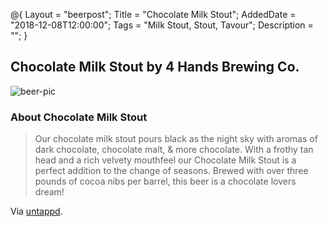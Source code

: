 @{
 Layout = "beerpost";
 Title = "Chocolate Milk Stout";
 AddedDate = "2018-12-08T12:00:00";
 Tags = "Milk Stout, Stout, Tavour";
 Description = "";
 }


## Chocolate Milk Stout by 4 Hands Brewing Co.

![beer-pic]

### About Chocolate Milk Stout

> Our chocolate milk stout pours black as the night sky with aromas of dark chocolate, chocolate malt, & more chocolate. With a frothy tan head and a rich velvety mouthfeel our Chocolate Milk Stout is a perfect addition to the change of seasons. Brewed with over three pounds of cocoa nibs per barrel, this beer is a chocolate lovers dream!

Via [untappd][untappd-url].

[untappd-url]: <https://untappd.com/b/4-hands-brewing-co-chocolate-milk-stout/273939>
[beer-pic]: https://jasonpowley.com/assets/img/2018-12-08-chocolate-milk-stout.jpeg "Chocolate Milk Stout by 4 Hands Brewing Co."
